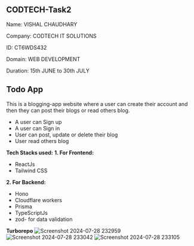 ## CODTECH-Task2

Name: VISHAL CHAUDHARY

Company: CODTECH IT SOLUTIONS

ID: CT6WDS432

Domain: WEB DEVELOPMENT

Duration: 15th JUNE to 30th JULY

## Todo App
This is a blogging-app website where a user can create their account and then they can post their blogs or read others blog.
 
 - A user can Sign up
 - A user can Sign in
 - User can post, update or delete their blog
 - User read others blog

**Tech Stacks used:**
**1. For Frontend:**

 - ReactJs
 - Tailwind CSS
 
 
**2. For Backend:** 

 - Hono
 - Cloudflare workers
 - Prisma
 - TypeScriptJs
 - zod- for data validation

 **Turborepo** 
![Screenshot 2024-07-28 232959](https://github.com/user-attachments/assets/33198035-77ad-4179-96af-b99bf76967ba)
![Screenshot 2024-07-28 233042](https://github.com/user-attachments/assets/22ce0da2-46b8-44d2-98df-d6626e0d7dd8)
![Screenshot 2024-07-28 233105](https://github.com/user-attachments/assets/cd4a7638-0fe7-4575-a328-c79bb428bbf9)

 


 
